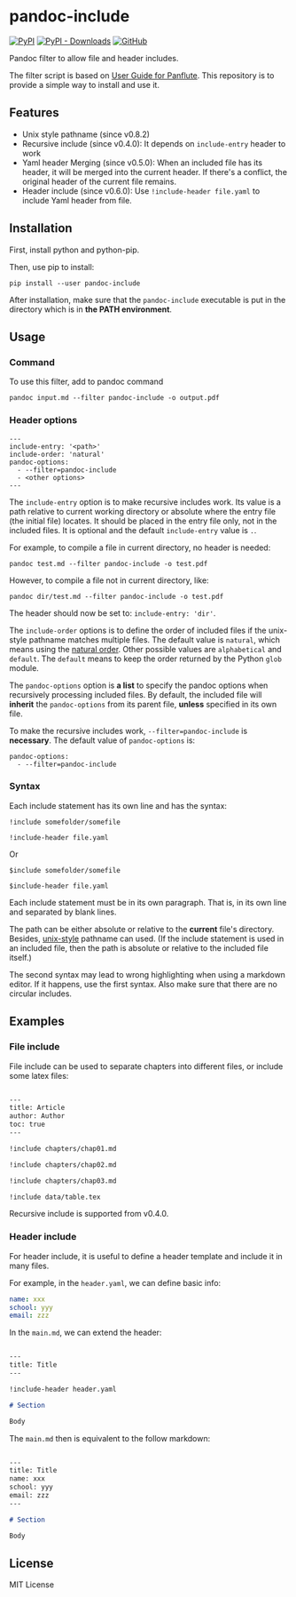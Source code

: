 # pandoc-include

[![PyPI](https://img.shields.io/pypi/v/pandoc-include)](https://pypi.org/project/pandoc-include/)
[![PyPI - Downloads](https://img.shields.io/pypi/dm/pandoc-include)](https://pypi.org/project/pandoc-include/)
[![GitHub](https://img.shields.io/github/license/DCsunset/pandoc-include?color=blue)](https://github.com/DCsunset/pandoc-include)

Pandoc filter to allow file and header includes.

The filter script is based on
[User Guide for Panflute](http://scorreia.com/software/panflute/guide.html#using-the-included-batteries).
This repository is to provide a simple way to install and use it.

## Features

* Unix style pathname (since v0.8.2)
* Recursive include (since v0.4.0): It depends on `include-entry` header to work
* Yaml header Merging (since v0.5.0):
When an included file has its header, it will be merged into the current header.
If there's a conflict, the original header of the current file remains.
* Header include (since v0.6.0): Use `!include-header file.yaml` to include Yaml header from file.


## Installation

First, install python and python-pip.

Then, use pip to install:

```
pip install --user pandoc-include
```

After installation,
make sure that the `pandoc-include` executable is put in the directory which is in **the PATH environment**.


## Usage

### Command

To use this filter, add to pandoc command

```
pandoc input.md --filter pandoc-include -o output.pdf
```

### Header options

```
---
include-entry: '<path>'
include-order: 'natural'
pandoc-options:
  - --filter=pandoc-include
  - <other options>
---
```

The `include-entry` option is to make recursive includes work.
Its value is a path relative to current working directory or absolute
where the entry file (the initial file) locates.
It should be placed in the entry file only, not in the included files.
It is optional and the default `include-entry` value is `.`.

For example, to compile a file in current directory, no header is needed:

```
pandoc test.md --filter pandoc-include -o test.pdf
```

However, to compile a file not in current directory, like:

```
pandoc dir/test.md --filter pandoc-include -o test.pdf
```

The header should now be set to: `include-entry: 'dir'`.


The `include-order` options is to define the order of included files if the unix-style pathname matches multiple files.
The default value is `natural`, which means using the [natural order](https://en.wikipedia.org/wiki/Natural_sort_order).
Other possible values are `alphabetical` and `default`.
The `default` means to keep the order returned by the Python `glob` module.


The `pandoc-options` option is **a list** to specify the pandoc options when recursively processing included files.
By default, the included file will **inherit** the `pandoc-options` from its parent file, **unless** specified in its own file.

To make the recursive includes work, `--filter=pandoc-include` is **necessary**.
The default value of `pandoc-options` is:

```
pandoc-options:
  - --filter=pandoc-include
```


### Syntax

Each include statement has its own line and has the syntax:

```
!include somefolder/somefile

!include-header file.yaml
```

Or

```
$include somefolder/somefile

$include-header file.yaml
```

Each include statement must be in its own paragraph. That is, in its own line
and separated by blank lines.

The path can be either absolute or relative to the **current** file's directory.
Besides, [unix-style](https://en.wikipedia.org/wiki/Glob_(programming)) pathname can used.
(If the include statement is used in an included file,
then the path is absolute or relative to the included file itself.)


The second syntax may lead to wrong highlighting when using a markdown editor.
If it happens, use the first syntax.
Also make sure that there are no circular includes.


## Examples

### File include

File include can be used to separate chapters into different files,
or include some latex files:

```markdown

---
title: Article
author: Author
toc: true
---

!include chapters/chap01.md

!include chapters/chap02.md

!include chapters/chap03.md

!include data/table.tex

```

Recursive include is supported from v0.4.0.

### Header include

For header include, it is useful to define a header template
and include it in many files.

For example, in the `header.yaml`, we can define basic info:

```yaml
name: xxx
school: yyy
email: zzz
```

In the `main.md`, we can extend the header:

```markdown

---
title: Title
---

!include-header header.yaml

# Section

Body

```

The `main.md` then is equivalent to the follow markdown:

```markdown

---
title: Title
name: xxx
school: yyy
email: zzz
---

# Section

Body

```

## License

MIT License

